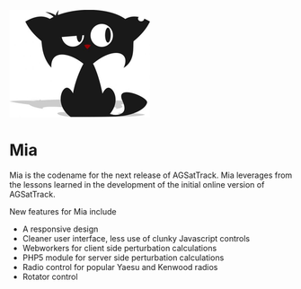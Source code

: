 ![GitHub Logo](/assets/images/logo/mia250x191.png) 
# Mia

Mia is the codename for the next release of AGSatTrack. Mia leverages from the lessons learned in the development of the initial online version of AGSatTrack.

New features for Mia include

- A responsive design
- Cleaner user interface, less use of clunky Javascript controls
- Webworkers for client side perturbation calculations
- PHP5 module for server side perturbation calculations
- Radio control for popular Yaesu and Kenwood radios
- Rotator control
